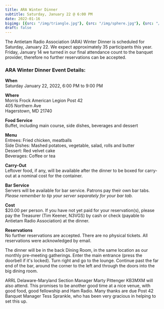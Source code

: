 ```yaml
---
title: ARA Winter Dinner
subtitle: Saturday, January 22 @ 6:00 PM
date: 2022-01-16
bigimg: [{src: "/img/triangle.jpg"}, {src: "/img/sphere.jpg"}, {src: "/img/hexagon.jpg"}]
draft: false
---
```

The  Antietam Radio Association (ARA) Winter Dinner is scheduled for Saturday, January 22.  We expect approximately 35 participants this year. Friday, January 14 we turned in our final attendance count to the banquet provider, therefore no further reservations can be accepted.  

### ARA Winter Dinner Event Details:

**When**  
Saturday January 22, 2022, 6:00 PM to 9:00 PM  

**Where**  
Morris Frock American Legion Post 42  
405 Northern Ave  
Hagerstown, MD 21740  
<!--more-->  
**Food Service**  
Buffet, including main course, side dishes, beverages and dessert   

**Menu**  
Entrees: Fried chicken, meatballs  
Side Dishes: Mashed potatoes, vegetable, salad, rolls and butter  
Dessert: Red velvet cake  
Beverages: Coffee or tea  

**Carry-Out**  
Leftover food, if any, will be available after the dinner to be boxed for carry-out at a nominal cost for the container.  

**Bar Service**  
Servers will be available for bar service. Patrons pay their own bar tabs. *Please remember to tip your server separately for your bar tab.*       

**Cost**  
$20.00 per person.  If you have not yet paid for your reservation(s), please pay the Treasurer (Tim Keener, N3VGS) by cash or check (payable to Antietam Radio Association) at the dinner.  

**Reservations**  
No further reservations are accepted.  There are no physical tickets. All reservations were acknowledged by email. 

The dinner will be in the back Dining Room, in the same location as our monthly pre-meeting gatherings.  Enter the main entrance (press the doorbell if it's locked). Turn right and go to the lounge. Continue past the far end of the bar, around the corner to the left and through the doors into the big dining room.  

ARRL Delaware-Maryland Section Manager Marty Pittenger KB3MXM will also attend. This promises to be another good time at a nice venue, with good food, good fellowship and Ham Radio. Many thanks are due Post 42 Banquet Manager Tess Sprankle, who has been very gracious in helping to set this up.